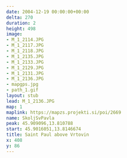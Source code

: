 ```yaml
---
date: 2004-12-19 00:00:00+00:00
delta: 270
duration: 2
height: 498
image:
- M_1_2114.JPG
- M_1_2117.JPG
- M_1_2118.JPG
- M_1_2135.JPG
- M_1_2133.JPG
- M_1_2129.JPG
- M_1_2131.JPG
- M_1_2136.JPG
- mapgps.jpg
- path_1.gif
layout: stub
lead: M_1_2136.JPG
map: 1
maplink: https://mapzs.projekti.si/poi/2669
name: SkoljSvPavla
peak: 45.909096,13.810788
start: 45.9016051,13.8146674
title: Saint Paul above Vrtovin
x: 408
y: 86
---
```

